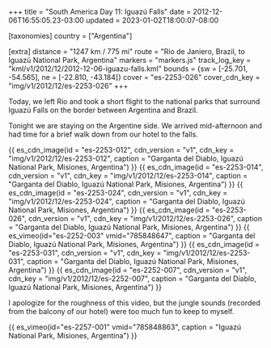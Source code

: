 +++
title = "South America Day 11: Iguazú Falls"
date = 2012-12-06T16:55:05.23-03:00
updated = 2023-01-02T18:00:07-08:00

[taxonomies]
country = ["Argentina"]

[extra]
distance = "1247 km / 775 mi"
route = "Rio de Janiero, Brazil, to Iguazú National Park, Argentina"
markers = "markers.js"
track_log_key = "kml/v1/2012/12/2012-12-06-iguazu-falls.kml"
bounds = {sw = [-25.701, -54.565], ne = [-22.810, -43.184]}
cover = "es-2253-026"
cover_cdn_key = "img/v1/2012/12/es-2253-026"
+++

Today, we left Rio and took a short flight to the national parks that surround Iguazú Falls on the border between Argentina and Brazil.

<!-- more -->

Tonight we are staying on the Argentine side. We arrived mid-afternoon and had time for a brief walk down from our hotel to the falls.

{{ es_cdn_image(id = "es-2253-012", cdn_version = "v1", cdn_key = "img/v1/2012/12/es-2253-012", caption = "Garganta del Diablo, Iguazú National Park, Misiones, Argentina") }}
{{ es_cdn_image(id = "es-2253-014", cdn_version = "v1", cdn_key = "img/v1/2012/12/es-2253-014", caption = "Garganta del Diablo, Iguazú National Park, Misiones, Argentina") }}
{{ es_cdn_image(id = "es-2253-024", cdn_version = "v1", cdn_key = "img/v1/2012/12/es-2253-024", caption = "Garganta del Diablo, Iguazú National Park, Misiones, Argentina") }}
{{ es_cdn_image(id = "es-2253-026", cdn_version = "v1", cdn_key = "img/v1/2012/12/es-2253-026", caption = "Garganta del Diablo, Iguazú National Park, Misiones, Argentina") }}
{{ es_vimeo(id="es-2252-003" vmid="785848647", caption = "Garganta del Diablo, Iguazú National Park, Misiones, Argentina") }}
{{ es_cdn_image(id = "es-2253-031", cdn_version = "v1", cdn_key = "img/v1/2012/12/es-2253-031", caption = "Garganta del Diablo, Iguazú National Park, Misiones, Argentina") }}
{{ es_cdn_image(id = "es-2252-007", cdn_version = "v1", cdn_key = "img/v1/2012/12/es-2252-007", caption = "Garganta del Diablo, Iguazú National Park, Misiones, Argentina") }}

I apologize for the roughness of this video, but the jungle sounds (recorded from the balcony of our hotel) were too much fun to keep to myself.

{{ es_vimeo(id="es-2257-001" vmid="785848863", caption = "Iguazú National Park, Misiones, Argentina") }}
